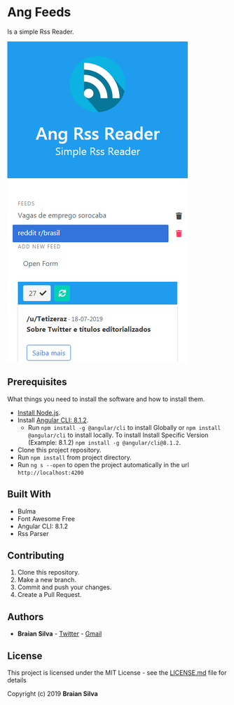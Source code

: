# Ang Feeds

Is a simple Rss Reader.

![SS](src/assets/img/SS.png)

## Prerequisites

What things you need to install the software and how to install them.

* [Install Node.js](https://nodejs.org/en/).
* Install [Angular CLI: 8.1.2](https://www.npmjs.com/package/@angular/cli/v/8.1.2).
  * Run `npm install -g @angular/cli` to install Globally or `npm install @angular/cli` to install locally. To install Install Specific Version (Example: 8.1.2) `npm install -g @angular/cli@8.1.2`.
* Clone this project repository.
* Run `npm install` from project directory.
* Run `ng s --open` to open the project automatically in the url `http://localhost:4200`

## Built With

* Bulma
* Font Awesome Free
* Angular CLI: 8.1.2
* Rss Parser

## Contributing

1. Clone this repository.
1. Make a new branch.
1. Commit and push your changes.
1. Create a Pull Request.

## Authors

* **Braian Silva** - [Twitter](https://twitter.com/braiancode) - [Gmail](mailto:braiannogueirasilva@gmail.com)

## License

This project is licensed under the MIT License - see the [LICENSE.md](LICENSE.md) file for details

Copyright (c) 2019 **Braian Silva**
